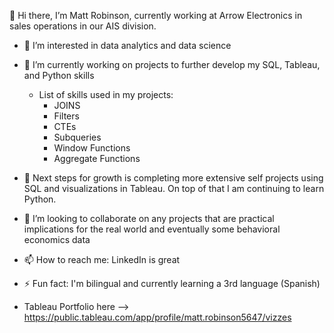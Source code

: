 👋 Hi there, I’m Matt Robinson, currently working at Arrow Electronics in sales operations in our AIS division.

- 👀 I’m interested in data analytics and data science
- 🔭 I’m currently working on projects to further develop my SQL, Tableau, and Python skills
    - List of skills used in my projects:
        - JOINS
        - Filters
        - CTEs
        - Subqueries
        - Window Functions
        - Aggregate Functions
- 🌱 Next steps for growth is completing more extensive self projects using SQL and visualizations in Tableau. On top of that I am continuing to learn Python.
- 👯 I’m looking to collaborate on any projects that are practical implications for the real world and eventually some behavioral economics data
- 📫 How to reach me: LinkedIn is great
- ⚡ Fun fact: I'm bilingual and currently learning a 3rd language (Spanish)

- Tableau Portfolio here --> https://public.tableau.com/app/profile/matt.robinson5647/vizzes

<!--
**mattkrob24/mattkrob24** is a ✨ _special_ ✨ repository because its `README.md` (this file) appears on your GitHub profile.
-->
